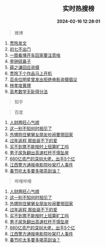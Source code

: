 <div align="center"><h2>实时热搜榜</h2><h4>2024-02-16 12:28:01</h4></div>

> 微博  

1. [贾玲发文](https://s.weibo.com/weibo?q=%E8%B4%BE%E7%8E%B2%E5%8F%91%E6%96%87&t=31&band_rank=1&Refer=top)<br />
2. [初七不出门](https://s.weibo.com/weibo?q=%23%E5%88%9D%E4%B8%83%E4%B8%8D%E5%87%BA%E9%97%A8%23&t=31&band_rank=2&Refer=top)<br />
3. [一图看懂开车回家要注意啥](https://s.weibo.com/weibo?q=%23%E4%B8%80%E5%9B%BE%E7%9C%8B%E6%87%82%E5%BC%80%E8%BD%A6%E5%9B%9E%E5%AE%B6%E8%A6%81%E6%B3%A8%E6%84%8F%E5%95%A5%23&t=31&band_rank=3&Refer=top)<br />
4. [李钟硕鼻子](https://s.weibo.com/weibo?q=%E6%9D%8E%E9%92%9F%E7%A1%95%E9%BC%BB%E5%AD%90&t=31&band_rank=4&Refer=top)<br />
5. [薛之谦回应盗摄](https://s.weibo.com/weibo?q=%23%E8%96%9B%E4%B9%8B%E8%B0%A6%E5%9B%9E%E5%BA%94%E7%9B%97%E6%91%84%23&t=31&band_rank=5&Refer=top)<br />
6. [贾玲下个作品马上开机](https://s.weibo.com/weibo?q=%E8%B4%BE%E7%8E%B2%E4%B8%8B%E4%B8%AA%E4%BD%9C%E5%93%81%E9%A9%AC%E4%B8%8A%E5%BC%80%E6%9C%BA&t=31&band_rank=6&Refer=top)<br />
7. [百余位明星曾发出拒绝电影盗摄倡议](https://s.weibo.com/weibo?q=%23%E7%99%BE%E4%BD%99%E4%BD%8D%E6%98%8E%E6%98%9F%E6%9B%BE%E5%8F%91%E5%87%BA%E6%8B%92%E7%BB%9D%E7%94%B5%E5%BD%B1%E7%9B%97%E6%91%84%E5%80%A1%E8%AE%AE%23&t=31&band_rank=7&Refer=top)<br />
8. [林孝埈黄牌](https://s.weibo.com/weibo?q=%23%E6%9E%97%E5%AD%9D%E5%9F%88%E9%BB%84%E7%89%8C%23&t=31&band_rank=8&Refer=top)<br />
9. [高考数学无耻得分法](https://s.weibo.com/weibo?q=%E9%AB%98%E8%80%83%E6%95%B0%E5%AD%A6%E6%97%A0%E8%80%BB%E5%BE%97%E5%88%86%E6%B3%95&t=31&band_rank=9&Refer=top)<br />

> 知乎  


> 百度  

1. [人财两旺心气顺](https://www.baidu.com/s?wd=%E4%BA%BA%E8%B4%A2%E4%B8%A4%E6%97%BA%E5%BF%83%E6%B0%94%E9%A1%BA&sa=fyb_news&rsv_dl=fyb_news)<br />
2. [这一别不知何时相见了](https://www.baidu.com/s?wd=%E8%BF%99%E4%B8%80%E5%88%AB%E4%B8%8D%E7%9F%A5%E4%BD%95%E6%97%B6%E7%9B%B8%E8%A7%81%E4%BA%86&sa=fyb_news&rsv_dl=fyb_news)<br />
3. [外甥抱住舅舅女朋友吵闹要带回家](https://www.baidu.com/s?wd=%E5%A4%96%E7%94%A5%E6%8A%B1%E4%BD%8F%E8%88%85%E8%88%85%E5%A5%B3%E6%9C%8B%E5%8F%8B%E5%90%B5%E9%97%B9%E8%A6%81%E5%B8%A6%E5%9B%9E%E5%AE%B6&sa=fyb_news&rsv_dl=fyb_news)<br />
4. [过年返程 那些装不下的爱](https://www.baidu.com/s?wd=%E8%BF%87%E5%B9%B4%E8%BF%94%E7%A8%8B+%E9%82%A3%E4%BA%9B%E8%A3%85%E4%B8%8D%E4%B8%8B%E7%9A%84%E7%88%B1&sa=fyb_news&rsv_dl=fyb_news)<br />
5. [买不到票不能按时上班算旷工吗](https://www.baidu.com/s?wd=%E4%B9%B0%E4%B8%8D%E5%88%B0%E7%A5%A8%E4%B8%8D%E8%83%BD%E6%8C%89%E6%97%B6%E4%B8%8A%E7%8F%AD%E7%AE%97%E6%97%B7%E5%B7%A5%E5%90%97&sa=fyb_news&rsv_dl=fyb_news)<br />
6. [男子尿急翻出高速栏杆不慎坠崖](https://www.baidu.com/s?wd=%E7%94%B7%E5%AD%90%E5%B0%BF%E6%80%A5%E7%BF%BB%E5%87%BA%E9%AB%98%E9%80%9F%E6%A0%8F%E6%9D%86%E4%B8%8D%E6%85%8E%E5%9D%A0%E5%B4%96&sa=fyb_news&rsv_dl=fyb_news)<br />
7. [660亿资产的深圳大佬，出手5个亿](https://www.baidu.com/s?wd=660%E4%BA%BF%E8%B5%84%E4%BA%A7%E7%9A%84%E6%B7%B1%E5%9C%B3%E5%A4%A7%E4%BD%AC%EF%BC%8C%E5%87%BA%E6%89%8B5%E4%B8%AA%E4%BA%BF&sa=fyb_news&rsv_dl=fyb_news)<br />
8. [江西警方通报电影院吵架打人事件](https://www.baidu.com/s?wd=%E6%B1%9F%E8%A5%BF%E8%AD%A6%E6%96%B9%E9%80%9A%E6%8A%A5%E7%94%B5%E5%BD%B1%E9%99%A2%E5%90%B5%E6%9E%B6%E6%89%93%E4%BA%BA%E4%BA%8B%E4%BB%B6&sa=fyb_news&rsv_dl=fyb_news)<br />
9. [春节吃太多要多喝茶刮油？](https://www.baidu.com/s?wd=%E6%98%A5%E8%8A%82%E5%90%83%E5%A4%AA%E5%A4%9A%E8%A6%81%E5%A4%9A%E5%96%9D%E8%8C%B6%E5%88%AE%E6%B2%B9%EF%BC%9F&sa=fyb_news&rsv_dl=fyb_news)<br />

> 哔哩哔哩  

1. [人财两旺心气顺](https://www.baidu.com/s?wd=%E4%BA%BA%E8%B4%A2%E4%B8%A4%E6%97%BA%E5%BF%83%E6%B0%94%E9%A1%BA&sa=fyb_news&rsv_dl=fyb_news)<br />
2. [这一别不知何时相见了](https://www.baidu.com/s?wd=%E8%BF%99%E4%B8%80%E5%88%AB%E4%B8%8D%E7%9F%A5%E4%BD%95%E6%97%B6%E7%9B%B8%E8%A7%81%E4%BA%86&sa=fyb_news&rsv_dl=fyb_news)<br />
3. [外甥抱住舅舅女朋友吵闹要带回家](https://www.baidu.com/s?wd=%E5%A4%96%E7%94%A5%E6%8A%B1%E4%BD%8F%E8%88%85%E8%88%85%E5%A5%B3%E6%9C%8B%E5%8F%8B%E5%90%B5%E9%97%B9%E8%A6%81%E5%B8%A6%E5%9B%9E%E5%AE%B6&sa=fyb_news&rsv_dl=fyb_news)<br />
4. [过年返程 那些装不下的爱](https://www.baidu.com/s?wd=%E8%BF%87%E5%B9%B4%E8%BF%94%E7%A8%8B+%E9%82%A3%E4%BA%9B%E8%A3%85%E4%B8%8D%E4%B8%8B%E7%9A%84%E7%88%B1&sa=fyb_news&rsv_dl=fyb_news)<br />
5. [买不到票不能按时上班算旷工吗](https://www.baidu.com/s?wd=%E4%B9%B0%E4%B8%8D%E5%88%B0%E7%A5%A8%E4%B8%8D%E8%83%BD%E6%8C%89%E6%97%B6%E4%B8%8A%E7%8F%AD%E7%AE%97%E6%97%B7%E5%B7%A5%E5%90%97&sa=fyb_news&rsv_dl=fyb_news)<br />
6. [男子尿急翻出高速栏杆不慎坠崖](https://www.baidu.com/s?wd=%E7%94%B7%E5%AD%90%E5%B0%BF%E6%80%A5%E7%BF%BB%E5%87%BA%E9%AB%98%E9%80%9F%E6%A0%8F%E6%9D%86%E4%B8%8D%E6%85%8E%E5%9D%A0%E5%B4%96&sa=fyb_news&rsv_dl=fyb_news)<br />
7. [660亿资产的深圳大佬，出手5个亿](https://www.baidu.com/s?wd=660%E4%BA%BF%E8%B5%84%E4%BA%A7%E7%9A%84%E6%B7%B1%E5%9C%B3%E5%A4%A7%E4%BD%AC%EF%BC%8C%E5%87%BA%E6%89%8B5%E4%B8%AA%E4%BA%BF&sa=fyb_news&rsv_dl=fyb_news)<br />
8. [江西警方通报电影院吵架打人事件](https://www.baidu.com/s?wd=%E6%B1%9F%E8%A5%BF%E8%AD%A6%E6%96%B9%E9%80%9A%E6%8A%A5%E7%94%B5%E5%BD%B1%E9%99%A2%E5%90%B5%E6%9E%B6%E6%89%93%E4%BA%BA%E4%BA%8B%E4%BB%B6&sa=fyb_news&rsv_dl=fyb_news)<br />
9. [春节吃太多要多喝茶刮油？](https://www.baidu.com/s?wd=%E6%98%A5%E8%8A%82%E5%90%83%E5%A4%AA%E5%A4%9A%E8%A6%81%E5%A4%9A%E5%96%9D%E8%8C%B6%E5%88%AE%E6%B2%B9%EF%BC%9F&sa=fyb_news&rsv_dl=fyb_news)<br />
